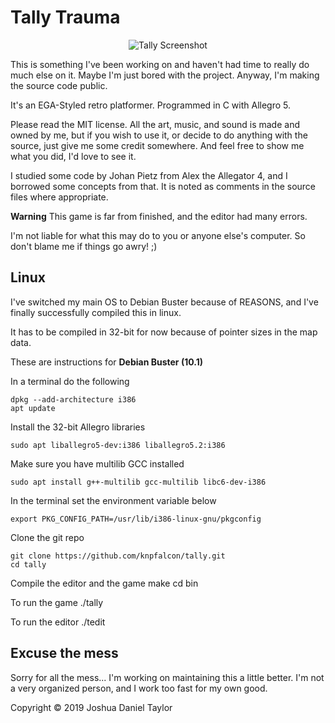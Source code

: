 Tally Trauma
============

<p align="center">
  <img src="http://suitorgames.com/images/tallyt.png" alt="Tally Screenshot" />
</p>

This is something I've been working on and haven't had time to
really do much else on it. Maybe I'm just bored with the project.
Anyway, I'm making the source code public.

It's an EGA-Styled retro platformer. Programmed in C with Allegro 5.

Please read the MIT license. All the art, music, and sound is made and owned 
by me, but if you wish to use it, or decide to do anything with the source, 
just give me some credit somewhere. And feel free to show me what you did,
I'd love to see it. 

I studied some code by Johan Pietz from Alex the Allegator 4, and I 
borrowed some concepts from that. It is noted as comments in the 
source files where appropriate.

**Warning**
This game is far from finished, and the editor had many errors.

I'm not liable for what this may do to you or anyone else's computer. So
don't blame me if things go awry! ;)

Linux
-----------------
I've switched my main OS to Debian Buster because of REASONS, 
and I've finally successfully compiled this in linux. 

It has to be compiled in 32-bit for now because of pointer sizes
in the map data.

These are instructions for **Debian Buster (10.1)**

In a terminal do the following
    
    dpkg --add-architecture i386
    apt update

Install the 32-bit Allegro libraries
    
    sudo apt liballegro5-dev:i386 liballegro5.2:i386

Make sure you have multilib GCC installed
    
    sudo apt install g++-multilib gcc-multilib libc6-dev-i386

In the terminal set the environment variable below
    
    export PKG_CONFIG_PATH=/usr/lib/i386-linux-gnu/pkgconfig

Clone the git repo
    
    git clone https://github.com/knpfalcon/tally.git
    cd tally

Compile the editor and the game
    make
    cd bin

To run the game
    ./tally

To run the editor
    ./tedit


Excuse the mess
---------------
Sorry for all the mess... I'm working on maintaining this a little better.
I'm not a very organized person, and I work too fast for my own good.


Copyright © 2019 Joshua Daniel Taylor